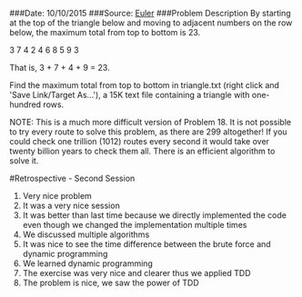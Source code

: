 ###Date: 10/10/2015
###Source: [Euler](https://projecteuler.net/problem=67)
###Problem Description
By starting at the top of the triangle below and moving to adjacent numbers on the row below, the maximum total from top to bottom is 23.

3
7 4
2 4 6
8 5 9 3

That is, 3 + 7 + 4 + 9 = 23.

Find the maximum total from top to bottom in triangle.txt (right click and 'Save Link/Target As...'), a 15K text file containing a triangle with one-hundred rows.

NOTE: This is a much more difficult version of Problem 18. It is not possible to try every route to solve this problem,
as there are 299 altogether! If you could check one trillion (1012) routes every second it would take over twenty billion years to check them all. There is an efficient algorithm to solve it.


#Retrospective - Second Session 
1. Very nice problem 
2. It was a very nice session 
3. It was better than last time because we directly implemented the code even though we changed the implementation multiple times 
4. We discussed multiple algorithms 
5. It was nice to see the time difference between the brute force and dynamic programming 
6. We learned dynamic programming
7. The exercise was very nice and clearer thus we applied TDD 
8. The problem is nice, we saw the power of TDD 